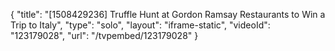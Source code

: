 {
    "title": "[1508429236] Truffle Hunt at Gordon Ramsay Restaurants to Win a Trip to Italy",
    "type": "solo",
    "layout": "iframe-static",
    "videoId": "123179028",
    "url": "\/tvpembed\/123179028"
}